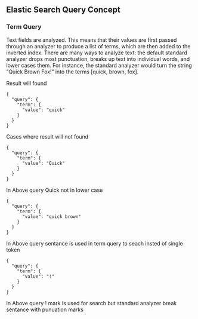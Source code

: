 ## Elastic Search Query Concept

### Term Query

Text fields are analyzed. This means that their values are first passed through an analyzer to produce a list of terms, which are 
then added to the inverted index.
There are many ways to analyze text: the default standard analyzer drops most punctuation, breaks up text into individual words, 
and lower cases them. For instance, the standard analyzer would turn the string “Quick Brown Fox!” into the terms [quick, brown, fox].

Result will found

```
{
  "query": {
    "term": {
      "value": "quick"
    }
  }
}
```
Cases where result will not found

```
{
  "query": {
    "term": {
      "value": "Quick"
    }
  }
}
```
In Above query Quick not in lower case

```
{
  "query": {
    "term": {
      "value": "quick brown"
    }
  }
}
```
In Above query sentance is used in term query to seach insted of single token

```
{
  "query": {
    "term": {
      "value": "!"
    }
  }
}
```
In Above query ! mark is used for search but standard analyzer break sentance with punuation marks 



